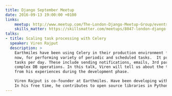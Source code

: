 ```yaml
---
title: Django September Meetup
date: 2016-09-13 19:00:00 +0100
links:
    meetup: http://www.meetup.com/The-London-Django-Meetup-Group/events/233252435/
    skills_matter: https://skillsmatter.com/meetups/8047-london-django-september-meetup
talks:
- title: Scaling task processing with Celery
  speaker: Viren Rajput
  description: >
    Earthmiles have been using Celery in their production environment for over a year
    now, for performing variety of periodic and scheduled tasks.  It processes 200,000
    tasks per day. These include sending notifications, emails, 3rd party API calls to
    complex DB operations. In this talk, Viren will tell us about the things he learned
    from his experiences during the development phase.

    Viren Rajput is co-founder at Earthmiles. Have been developing with Python for 6 years.
    In his free time, he contributes to open source libraries in Python.
---
```

